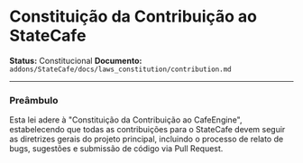 # Constituição da Contribuição ao StateCafe

**Status:** Constitucional
**Documento:** `addons/StateCafe/docs/laws_constitution/contribution.md`

---

### **Preâmbulo**

Esta lei adere à "Constituição da Contribuição ao CafeEngine", estabelecendo que todas as contribuições para o StateCafe devem seguir as diretrizes gerais do projeto principal, incluindo o processo de relato de bugs, sugestões e submissão de código via Pull Request.
